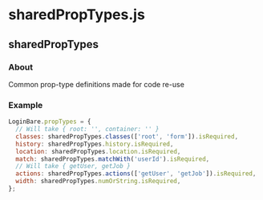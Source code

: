 # sharedPropTypes.js

## sharedPropTypes

### About

Common prop-type definitions made for code re-use

### Example

```javascript
LoginBare.propTypes = {
  // Will take { root: '', container: '' }
  classes: sharedPropTypes.classes(['root', 'form']).isRequired,
  history: sharedPropTypes.history.isRequired,
  location: sharedPropTypes.location.isRequired,
  match: sharedPropTypes.matchWith('userId').isRequired,
  // Will take { getUser, getJob }
  actions: sharedPropTypes.actions(['getUser', 'getJob']).isRequired,
  width: sharedPropTypes.numOrString.isRequired,
};
```
